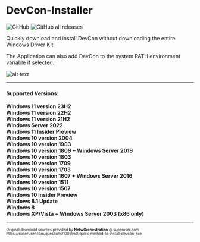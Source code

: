 <h1>DevCon-Installer</h1>

![GitHub](https://img.shields.io/github/license/Drawbackz/Devcon-Installer)
![GitHub all releases](https://img.shields.io/github/downloads/Drawbackz/DevCon-Installer/total)

Quickly download and install DevCon without downloading the entire Windows Driver Kit
<br>

The Application can also add DevCon to the system PATH environment variable if selected.

![alt text](https://i.imgur.com/X5LCoPp.png)

---


<h4>Supported Versions:</h4>
<b>
Windows 11 version 23H2
<br>
Windows 11 version 22H2
<br>
Windows 11 version 21H2
<br>
Windows Server 2022
<br>
Windows 11 Insider Preview
<br>
Windows 10 version 2004
<br>
Windows 10 version 1903
<br>
Windows 10 version 1809 + Windows Server 2019
<br>  
Windows 10 version 1803
<br>
Windows 10 version 1709
<br>
Windows 10 version 1703
<br>
Windows 10 version 1607 + Windows Server 2016
<br>
Windows 10 version 1511
<br>
Windows 10 version 1507
<br>
Windows 10 Insider Preview
<br>
Windows 8.1 Update
<br>
Windows 8
<br>
Windows XP/Vista + Windows Server 2003 (x86 only)
</b>
<br>

---
<small>
<small>
Original download sources provided by <b>NetwOrchestration</b> @ superuser.com
<br>
https://superuser.com/questions/1002950/quick-method-to-install-devcon-exe
</small>
</small>
